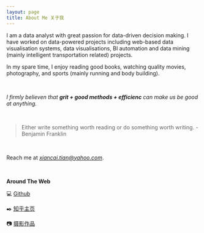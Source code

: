 ```yaml
---
layout: page
title: About Me 关于我
---
```


I am a data analyst with great passion for data-driven decision making. I have worked on data-powered projects including web-based data visualisation systems, data visualisations, BI automation and data mining (mainly intelligent transportation related) projects.

In my spare time, I enjoy reading good books, watching quality movies, photography, and sports (mainly running and body building).

<br/>

*I firmly believen that **grit + good methods + efficienc** can make us be good at anything.*

<br/>

> Either write something worth reading or do something worth writing.
> -Benjamin Franklin

<br/>

Reach me at *xiancai.tian@yahoo.com*.

<br/>

**Around The Web**

💻 [Github](https://github.com/XiancaiTian/)

✒️ [知乎主页](https://www.zhihu.com/people/shawngo/posts)

📷 [摄影作品](https://tuchong.com/8045265/)

